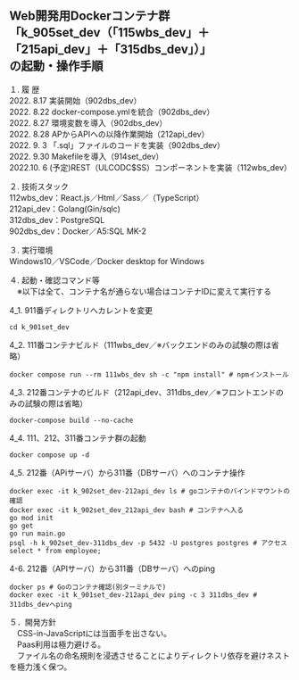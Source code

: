 Web開発用Dockerコンテナ群  
「k_905set_dev（「115wbs_dev」＋「215api_dev」＋「315dbs_dev」）」  
の起動・操作手順  
---

１. 履 歴  
2022. 8.17 実装開始（902dbs_dev）  
2022. 8.22 docker-compose.ymlを統合（902dbs_dev）  
2022. 8.27 環境変数を導入（902dbs_dev）  
2022. 8.28 APからAPIへの以降作業開始（212api_dev）  
2022. 9. 3 「.sql」ファイルのコードを実装（902dbs_dev）  
2022. 9.30 Makefileを導入（914set_dev）  
2022.10. 6 (予定)REST（ULCODC$SS）コンポーネントを実装（112wbs_dev）  

２. 技術スタック  
112wbs_dev：React.js／Html／Sass／（TypeScript）  
212api_dev：Golang(Gin/sqlc)  
312dbs_dev：PostgreSQL  
902dbs_dev：Docker／A5:SQL MK-2  

３. 実行環境  
Windows10／VSCode／Docker desktop for Windows   

４. 起動・確認コマンド等  
　※以下は全て、コンテナ名が通らない場合はコンテナIDに変えて実行する  

 4_1. 911番ディレクトリへカレントを変更  
```
cd k_901set_dev
```
 4_2. 111番コンテナビルド（111wbs_dev／※バックエンドのみの試験の際は省略）  
```
docker compose run --rm 111wbs_dev sh -c "npm install" # npmインストール
```
 4_3. 212番コンテナのビルド（212api_dev、311dbs_dev／※フロントエンドのみの試験の際は省略）  
```
docker-compose build --no-cache
```
 4_4. 111、212、311番コンテナ群の起動  
```
docker compose up -d
```
 4_5. 212番（APiサーバ）から311番（DBサーバ）へのコンテナ操作  
```
docker exec -it k_902set_dev-212api_dev ls # goコンテナのバインドマウントの確認
docker exec -it k_902set_dev_212api_dev bash # コンテナへ入る
go mod init
go get
go run main.go
psql -h k_902set_dev-311dbs_dev -p 5432 -U postgres postgres # アクセス
select * from employee;
```
4-6. 212番（APIサーバ）から311番（DBサーバ）へのping  
```
docker ps # Goのコンテナ確認(別ターミナルで)
docker exec -it k_901set_dev-212api_dev ping -c 3 311dbs_dev # 311dbs_devへping
```
５．開発方針  
　CSS-in-JavaScriptには当面手を出さない。  
　Paas利用は極力避ける。  
　ファイル名の命名規則を浸透させることによりディレクトリ依存を避けネストを極力浅く保つ。  
<!--
３　今後の課題（覚え書き）  
①引き続きローカルのOSにはDocker Desktop for Windows以外のミドルウェアをインストールせず開発環境はDocker上に構築すること  
②「create-react-app」を使用せずに開発用コンテナを作成すること  
③「docker-compose.yml」ファイルをルートディレクトリ「STGprd_devpkg」直下で一つにまとめること  
-->
